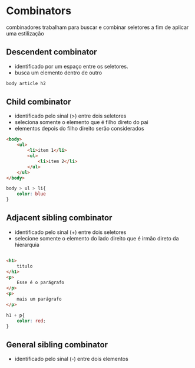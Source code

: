 # Combinators

combinadores trabalham para buscar e combinar seletores a fim de aplicar uma estilização

## Descendent combinator

* identificado por um espaço entre os seletores.
* busca um elemento dentro de outro

```css
body article h2
```


## Child combinator

* identificado pelo sinal (>) entre dois seletores
* seleciona somente o elemento que é filho direto do pai
* elementos depois do filho direito serão considerados

```html
<body>
    <ul>
        <li>item 1</li>
        <ul>
            <li>item 2</li>
        </ul>
    </ul>
</body>
```

```css
body > ul > li{
    color: blue
}
```

## Adjacent sibling combinator

* identificado pelo sinal (+) entre dois seletores
* selecione somente o elemento do lado direito que é irmão direto da hierarquia

```html

<h1>
    titulo
</h1>
<p>
    Esse é o parágrafo
</p>
<p>
    mais um parágrafo
</p>

```

```css
h1 + p{
    color: red;
}
```

## General sibling combinator

* identificado pelo sinal (-) entre dois elementos 